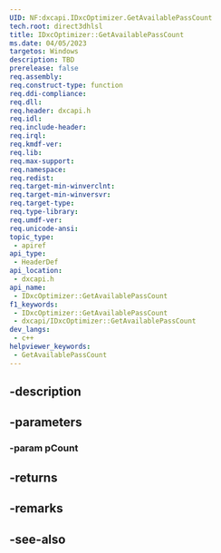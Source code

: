 ```yaml
---
UID: NF:dxcapi.IDxcOptimizer.GetAvailablePassCount
tech.root: direct3dhlsl
title: IDxcOptimizer::GetAvailablePassCount
ms.date: 04/05/2023
targetos: Windows
description: TBD
prerelease: false
req.assembly: 
req.construct-type: function
req.ddi-compliance: 
req.dll: 
req.header: dxcapi.h
req.idl: 
req.include-header: 
req.irql: 
req.kmdf-ver: 
req.lib: 
req.max-support: 
req.namespace: 
req.redist: 
req.target-min-winverclnt: 
req.target-min-winversvr: 
req.target-type: 
req.type-library: 
req.umdf-ver: 
req.unicode-ansi: 
topic_type:
 - apiref
api_type:
 - HeaderDef
api_location:
 - dxcapi.h
api_name:
 - IDxcOptimizer::GetAvailablePassCount
f1_keywords:
 - IDxcOptimizer::GetAvailablePassCount
 - dxcapi/IDxcOptimizer::GetAvailablePassCount
dev_langs:
 - c++
helpviewer_keywords:
 - GetAvailablePassCount
---
```


## -description

## -parameters

### -param pCount

## -returns

## -remarks

## -see-also

